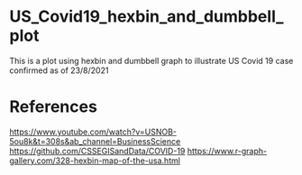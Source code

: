 # US_Covid19_hexbin_and_dumbbell_plot
This is a plot using hexbin and dumbbell graph to illustrate US Covid 19 case confirmed as of 23/8/2021

# References


https://www.youtube.com/watch?v=USNOB-5ou8k&t=308s&ab_channel=BusinessScience
https://github.com/CSSEGISandData/COVID-19
https://www.r-graph-gallery.com/328-hexbin-map-of-the-usa.html
